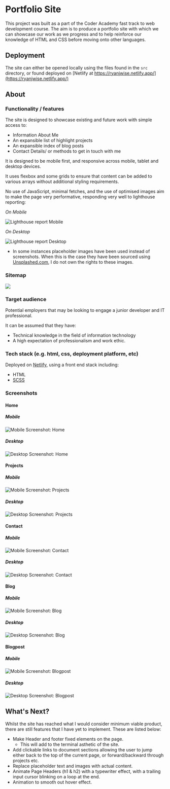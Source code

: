 # Portfolio Site

This project was built as a part of the Coder Academy fast track to web development course.
The aim is to produce a portfolio site with which we can showcase our work as we progress and to help reinforce our knowledge of HTML and CSS before moving onto other languages.

## Deployment

The site can either be opened locally using the files found in the `src` directory, or found deployed on [Netlify at https://ryanjwise.netlify.app/](https://ryanjwise.netlify.app/)

## About

### Functionality / features

The site is designed to showcase existing and future work with simple access to:

- Information About Me
- An expansible list of highlight projects
- An expansible index of blog posts
- Contact Details/ or methods to get in touch with me

It is designed to be mobile first, and responsive across mobile, tablet and desktop devices.

It uses flexbox and some grids to ensure that content can be added to various arrays without additional styling requirements.

No use of JavaScript, minimal fetches, and the use of optimised images aim to make the page very performative, responding very well to lighthouse reporting:

*On Mobile*

![Lighthouse report Mobile](./docs/lighthousereport-mobile-projects.png)

*On Desktop*

![Lighthouse report Desktop](./docs/lighthousereport-desktop-projects.png)

- In some instances placeholder images have been used instead of screenshots. When this is the case they have been sourced using [Unsplashed.com](https://unsplash.com/), I do not own the rights to these images.

### Sitemap
![](./docs/portfolio-sitemap.png)

### Target audience

Potential employers that may be looking to engage a junior developer and IT professional.

It can be assumed that they have:

- Technical knowledge in the field of information technology
- A high expectation of professionalism and work ethic.

### Tech stack (e.g. html, css, deployment platform, etc)

Deployed on [Netlify](https://www.netlify.com/), using a front end stack including:

- HTML
- [SCSS](https://sass-lang.com/)

### Screenshots

#### Home

##### Mobile

![Mobile Screenshot: Home](./docs/screenshot-mobile-home.png)

##### Desktop

![Desktop Screenshot: Home](./docs/screenshot-desktop-home.png)

#### Projects

##### Mobile

![Mobile Screenshot: Projects](./docs/screenshot-mobile-projects.png)
##### Desktop

![Desktop Screenshot: Projects](./docs/screenshot-desktop-projects.png)

#### Contact

##### Mobile

![Mobile Screenshot: Contact](./docs/screenshot-mobile-contact.png)
##### Desktop

![Desktop Screenshot: Contact](./docs/screenshot-desktop-contact.png)

#### Blog

##### Mobile

![Mobile Screenshot: Blog](./docs/screenshot-mobile-blog.png)
##### Desktop

![Desktop Screenshot: Blog](./docs/screenshot-desktop-blog.png)

#### Blogpost

##### Mobile

![Mobile Screenshot: Blogpost](./docs/screenshot-mobile-blogpost.png)
##### Desktop

![Desktop Screenshot: Blogpost](./docs/screenshot-desktop-blogpost.png)

## What's Next?

Whilst the site has reached what I would consider minimum viable product, there are still features that I have yet to implement. These are listed below:

- Make Header and footer fixed elements on the page.
  - This will add to the terminal asthetic of the site.
- Add clickable links to document sections allowing the user to jump either back to the top of the current page, or forward/backward through projects etc.
- Replace placeholder text and images with actual content.
- Animate Page Headers (h1 & h2) with a typewriter effect, with a trailing input cursor blinking on a loop at the end.
- Animation to smooth out hover effect.

